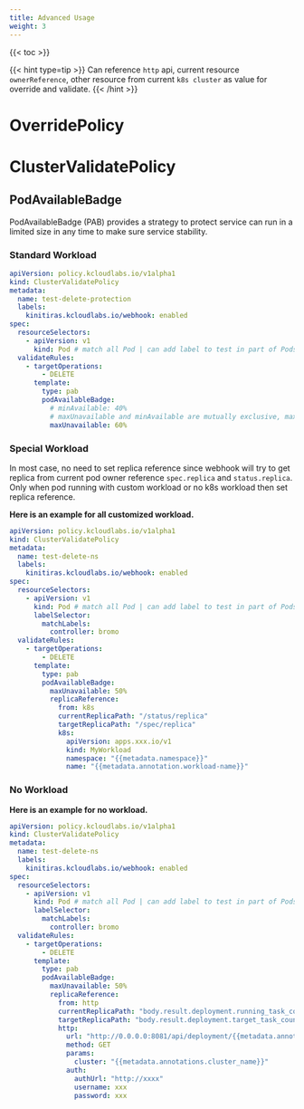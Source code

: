 ```yaml
---
title: Advanced Usage
weight: 3
---
```


{{< toc >}}


{{< hint type=tip >}}
Can reference `http` api, current resource `ownerReference`, other resource from current `k8s cluster` as value for override and validate.
{{< /hint >}}

# OverridePolicy

# ClusterValidatePolicy

## PodAvailableBadge

PodAvailableBadge (PAB) provides a strategy to protect service can run in a limited size in any time to make sure service stability.

### Standard Workload

```yaml
apiVersion: policy.kcloudlabs.io/v1alpha1
kind: ClusterValidatePolicy
metadata:
  name: test-delete-protection
  labels:
    kinitiras.kcloudlabs.io/webhook: enabled
spec:
  resourceSelectors:
    - apiVersion: v1
      kind: Pod # match all Pod | can add label to test in part of Pods
  validateRules:
    - targetOperations:
        - DELETE
      template:
        type: pab
        podAvailableBadge:
          # minAvailable: 40%
          # maxUnavailable and minAvailable are mutually exclusive, maxUnavailable is priority to take effect.
          maxUnavailable: 60%
```
### Special Workload

In most case, no need to set replica reference since webhook will try to get replica from
current pod owner reference `spec.replica` and `status.replica`.
Only when pod running with custom workload or no k8s workload then set replica reference.

**Here is an example for all customized workload.**

```yaml
apiVersion: policy.kcloudlabs.io/v1alpha1
kind: ClusterValidatePolicy
metadata:
  name: test-delete-ns
  labels:
    kinitiras.kcloudlabs.io/webhook: enabled
spec:
  resourceSelectors:
    - apiVersion: v1
      kind: Pod # match all Pod | can add label to test in part of Pods
      labelSelector:
        matchLabels:
          controller: bromo
  validateRules:
    - targetOperations:
        - DELETE
      template:
        type: pab
        podAvailableBadge:
          maxUnavailable: 50%
          replicaReference:
            from: k8s
            currentReplicaPath: "/status/replica"
            targetReplicaPath: "/spec/replica"
            k8s:
              apiVersion: apps.xxx.io/v1
              kind: MyWorkload
              namespace: "{{metadata.namespace}}"
              name: "{{metadata.annotation.workload-name}}"
```

### No Workload

**Here is an example for no workload.**

```yaml
apiVersion: policy.kcloudlabs.io/v1alpha1
kind: ClusterValidatePolicy
metadata:
  name: test-delete-ns
  labels:
    kinitiras.kcloudlabs.io/webhook: enabled
spec:
  resourceSelectors:
    - apiVersion: v1
      kind: Pod # match all Pod | can add label to test in part of Pods
      labelSelector:
        matchLabels:
          controller: bromo
  validateRules:
    - targetOperations:
        - DELETE
      template:
        type: pab
        podAvailableBadge:
          maxUnavailable: 50%
          replicaReference:
            from: http
            currentReplicaPath: "body.result.deployment.running_task_count"
            targetReplicaPath: "body.result.deployment.target_task_count"
            http:
              url: "http://0.0.0.0:8081/api/deployment/{{metadata.annotations.deployment_id}}"
              method: GET
              params:
                cluster: "{{metadata.annotations.cluster_name}}"
              auth:
                authUrl: "http://xxxx"
                username: xxx
                password: xxx
```
